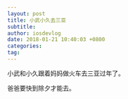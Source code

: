 ```yaml
---
layout: post
title: 小武小久去三亚
subtitle: 
author: iosdevlog
date: 2018-01-21 10:40:03 +0800
categories: 
tag: 
---
```


小武和小久跟着妈妈做火车去三亚过年了。

爸爸要快到除夕才能去。
